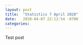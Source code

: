 ```yaml
---
layout: post
title:  "Statistics 7 April 2020"
date:   2020-04-07 22:12:54 -0700
categories:
---
```


Test post
